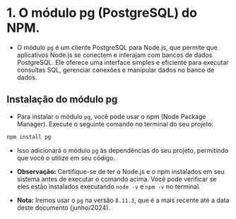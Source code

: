 # 1. O módulo pg (PostgreSQL) do NPM.
- O módulo `pg` é um cliente PostgreSQL para Node.js, que permite que aplicativos Node.js se conectem e interajam com bancos de dados PostgreSQL. Ele oferece uma interface simples e eficiente para executar consultas SQL, gerenciar conexões e manipular dados no banco de dados.

## Instalação do módulo pg
- Para instalar o módulo `pg`, você pode usar o npm (Node Package Manager). Execute o seguinte comando no terminal do seu projeto:

```bash
npm install pg
```
- Isso adicionará o módulo `pg` às dependências do seu projeto, permitindo que você o utilize em seu código.

- __Observação:__ Certifique-se de ter o Node.js e o npm instalados em seu sistema antes de executar o comando acima. Você pode verificar se eles estão instalados executando `node -v` e `npm -v` no terminal.

- __Nota:__ Iremos usar o `pg` na versão `8.11.3`, que é a mais recente até a data deste documento (junho/2024).